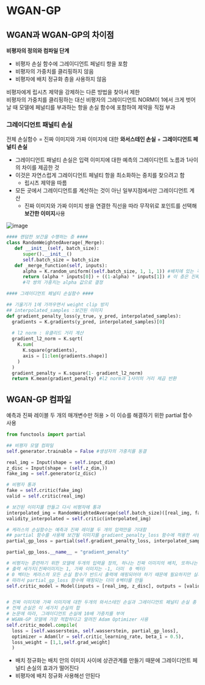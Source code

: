 # WGAN-GP

## WGAN과 WGAN-GP의 차이점
**비평자의 정의와 컴파일 단계**  
- 비평자 손실 함수에 그레이디언트 페널티 항을 포함
- 비평자의 가중치를 클리핑하지 않음
- 비평자에 배치 정규화 층을 사용하지 않음

비평자에게 립시츠 제약을 강제하는 다른 방법을 찾아서 제한  
비평자의 가중치를 클리핑하는 대신 비평자의 그레이디언트 NORM이 1에서 크게 벗어날 때 모델에 페널티를 부과하는 항을 손실 함수에 포함하여 제약을 직접 부과

### 그레이디언트 패널티 손실

전체 손실함수 = 진짜 이미지와 가짜 이미지에 대한 **와서스테인 손실** + **그레이디언트 페널티 손실**


- 그레이디언트 패널티 손실은 입력 이미지에 대한 예측의 그레이디언트 노름과 1사이의 차이를 제곱한 것
- 이것은 자연스럽게 그레이디언트 페널티 항을 최소화하는 중치를 찾으려고 함
  - 립시츠 제약을 따름
- 모든 곳에서 그레이디언트를 계산하는 것이 아닌 일부지점에서만 그레이디언트 계산
  - 진짜 이미지와 가짜 이미지 쌍을 연결한 직선을 따라 무작위로 포인트를 선택해 **보간한 이미지**사용
 
![image](https://user-images.githubusercontent.com/72767245/104947898-c6192000-59ff-11eb-9800-f98eb8c8af36.png)

```python
#### 랜덤한 보간을 수행하는 층 ####
class RandomWeightedAverage(_Merge):
   def __init__(self, batch_size):
      super().__init__()
      self.batch_size = batch_size
   def _merge_function(self, inputs):
      alpha = K.random_uniform((self.batch_size, 1, 1, 1)) #배치에 있는 각 이미지는 0과 1사이의 랜덤한 수치를 얻어 alpha벡터에 저장
      return (alpha * inputs[0]) + ((1-alpha) * inputs[1]) # 이 층은 진짜 이미지(inputs[0])와 가짜 이미지(inputs[1])쌍을 연결하는 직선 위에 놓인 픽셀 기준의 보간된 이미지를 반환
      #각 쌍의 가중치는 alpha 값으로 결정
```

```python
#### 그레이디언트 페널티 손실함수 ####

## 기울기가 1에 가까우면서 weight clip 방지
## interpolated_samples :보간된 이미지
def gradient_penalty_loss(y_true, y_pred, interpolated_samples):
  gradients = K.gradients(y_pred, interpolated_samples)[0]
  
  # l2 norm : 유클리드 거리 계산
  gradient_l2_norm = K.sqrt(
    K.sum(
      K.square(gradients),
      axis = [1:len(gradients.shape)]
    )
  )
  gradient_penalty = K.square(1- gradient_l2_norm)
  return K.mean(gradient_penalty) #l2 norm과 1사이의 거리 제곱 반환

```

## WGAN-GP 컴파일
예측과 진짜 레이블 두 개의 매개변수만 허용 > 이 이슈를 해결하기 위한 partial 함수 사용
```python
from functools import partial

## 비평자 모델 컴파일
self.generator.trainable = False #생성자의 가중치를 동결

real_img = Input(shape = self.input_dim)
z_disc = Input(shape = (self.z_dim,))
fake_img = self.generator(z_disc)

# 비평자 통과
fake = self.critic(fake_img)
valid = self.critic(real_img)

# 보간된 이미지를 만들고 다시 비평자에 통과
interpolated_img = RandomWeightedAverage(self.batch_size)([real_img, fake_img])
validity_interpolated = self.critic(interpolated_img)

# 케라스의 손실함수는 예측과 진짜 레이블 두 개의 입력만을 기대함
## partial 함수를 사용해 보간될 이미지를 gradient_penalty_loss 함수에 적용한 사용자 정의 함수 partial_gp_loss 정의
partial_gp_loss = partial(self.gradient_penalty_loss, interpolated_samples = interpolated_img)

partial_gp_loss.__name__ = "gradient_penalty"

# 비평자는 훈련하기 위한 모델에 두개의 입력을 정의, 하나는 진짜 이미지의 배치, 또하나는 가짜 이미지를 생성하는 랜덤 벡터
# 출력 세가지(진짜이미지는 1, 가짜 이미지는 -1, 더미  0 벡터)
# 0 벡터는 케라스의 모든 손실 함수가 반드시 출력에 매핑되어야 하기 때문에 필요하지만 실제로 사용되지는 않음
# 따라서 partial_gp_loss 함수에 매핑되는 더미 0벡터를 만듦
self.critic_model = Model(inputs = [real_img, z_disc], outputs = [valid, fake, validity_interpolated])


# 진짜 이미지와 가짜 이미지에 대한 두개의 와서스테인 손실과 그레이디언트 페널티 손실 총 세개의 손실함수로 비평자를 컴파일
# 전체 손실은 이 세가지 손실의 합
# 논문에 따라, 그레이디언트 손실에 10배 가중치를 부여
# WGAN-GP 모델에 가장 적합하다고 알려진 Adam Optimizer 사용
self.critic_model.compile(
  loss = [self.wasserstein, self.wasserstein, partial_gp_loss],
  optimizer = Adam(lr = self.critic_learning_rate, beta_1 = 0.5),
  loss_weight = [1,1,self.grad_weight]
  )
```
- 배치 정규화는 배치 안의 이미지 사이에 상관관계를 만들기 때문에 그레이디언트 페널티 손실의 효과가 떨어진다
- 비평자에 배치 정규화 사용해선 안된다

